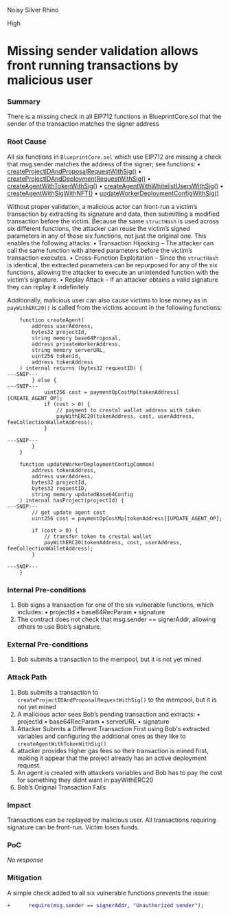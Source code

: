 Noisy Silver Rhino

High

# Missing sender validation allows front running transactions by malicious user

### Summary

There is a missing check in all EIP712 functions in BlueprintCore.sol that the sender of the transaction matches the signer address

### Root Cause

All six functions in `BlueprintCore.sol` which use EIP712 are missing a check that msg.sender matches the address of the signer; see functions:
• [createProjectIDAndProposalRequestWithSig()](https://github.com/sherlock-audit/2025-03-crestal-network/blob/main/crestal-omni-contracts/src/BlueprintCore.sol#L265-L281)
• [createProjectIDAndDeploymentRequestWithSig()](https://github.com/sherlock-audit/2025-03-crestal-network/blob/main/crestal-omni-contracts/src/BlueprintCore.sol#L400-L414)
• [createAgentWithTokenWithSig()](https://github.com/sherlock-audit/2025-03-crestal-network/blob/main/crestal-omni-contracts/src/BlueprintCore.sol#L491-L508)
• [createAgentWithWhitelistUsersWithSig()](https://github.com/sherlock-audit/2025-03-crestal-network/blob/main/crestal-omni-contracts/src/BlueprintCore.sol#L540-L564)
• [createAgentWithSigWithNFT()](https://github.com/sherlock-audit/2025-03-crestal-network/blob/main/crestal-omni-contracts/src/BlueprintCore.sol#L566C14-L582)
• [updateWorkerDeploymentConfigWithSig()](https://github.com/sherlock-audit/2025-03-crestal-network/blob/main/crestal-omni-contracts/src/BlueprintCore.sol#L672C14-L686)

Without proper validation, a malicious actor can front-run a victim’s transaction by extracting its signature and data, then submitting a modified transaction before the victim. Because the same `structHash` is used across six different functions, the attacker can reuse the victim’s signed parameters in any of those six functions, not just the original one.
This enables the following attacks:
       • Transaction Hijacking – The attacker can call the same function with altered parameters before the victim’s transaction executes.
       • Cross-Function Exploitation – Since the `structHash` is identical, the extracted parameters can be repurposed for any of the six functions, allowing the attacker to execute an unintended function with the victim’s signature.
       • Replay Attack – If an attacker obtains a valid signature they can replay it indefinitely

Additionally, malicious user can also cause victims to lose money as in `payWithERC20()` is called from the victims account in the following functions:

```solidity
    function createAgent(
        address userAddress,
        bytes32 projectId,
        string memory base64Proposal,
        address privateWorkerAddress,
        string memory serverURL,
        uint256 tokenId,
        address tokenAddress
    ) internal returns (bytes32 requestID) {
---SNIP---
        } else {
---SNIP---
            uint256 cost = paymentOpCostMp[tokenAddress][CREATE_AGENT_OP];
            if (cost > 0) {
                // payment to crestal wallet address with token
                payWithERC20(tokenAddress, cost, userAddress, feeCollectionWalletAddress);
            }

---SNIP---
        }
    }

    function updateWorkerDeploymentConfigCommon(
        address tokenAddress,
        address userAddress,
        bytes32 projectId,
        bytes32 requestID,
        string memory updatedBase64Config
    ) internal hasProject(projectId) {
---SNIP---
        // get update agent cost
        uint256 cost = paymentOpCostMp[tokenAddress][UPDATE_AGENT_OP];

        if (cost > 0) {
            // transfer token to crestal wallet
            payWithERC20(tokenAddress, cost, userAddress, feeCollectionWalletAddress);
        }

---SNIP---
    }
```

### Internal Pre-conditions

1. Bob signs a transaction for one of the six vulnerable functions, which includes:
	• projectId
	• base64RecParam
	• signature
2. The contract does not check that msg.sender == signerAddr, allowing others to use Bob’s signature.

### External Pre-conditions

1. Bob submits a transaction to the mempool, but it is not yet mined

### Attack Path

1. Bob submits a transaction to `createProjectIDAndProposalRequestWithSig()` to the mempool, but it is not yet mined
2. A malicious actor sees Bob’s pending transaction and extracts:
	• projectId
	• base64RecParam
	• serverURL
	• signature
3. Attacker Submits a Different Transaction First using Bob's extracted variables and configuring the additional ones as they like to `createAgentWithTokenWithSig()`
4. attacker provides higher gas fees so their transaction is mined first, making it appear that the project already has an active deployment request.
5. An agent is created with attackers variables and Bob has to pay the cost for something they didnt want in payWithERC20
5. Bob’s Original Transaction Fails

### Impact

Transactions can be replayed by malicious user.
All transactions requiring signature can be front-run.
Victim loses funds.

### PoC

_No response_

### Mitigation

A simple check added to all six vulnerable functions prevents the issue:

```diff
+      require(msg.sender == signerAddr, "Unauthorized sender");
```